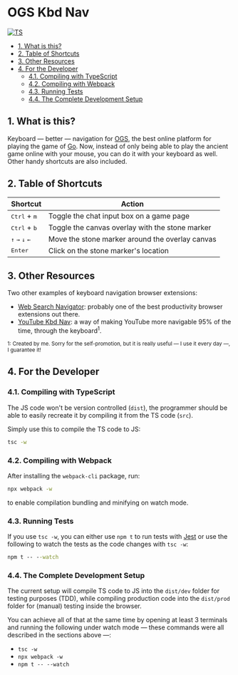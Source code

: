 # OGS Kbd Nav

[![TS][github_ci_badge]][github_actions]


[github_actions]: https://github.com/FanaroEngineering/ogs_kbd_nav/actions
[github_ci_badge]: https://github.com/FanaroEngineering/ogs_kbd_nav/workflows/TS/badge.svg

<!-- TOC depthFrom:2 -->

- [1. What is this?](#1-what-is-this)
- [2. Table of Shortcuts](#2-table-of-shortcuts)
- [3. Other Resources](#3-other-resources)
- [4. For the Developer](#4-for-the-developer)
    - [4.1. Compiling with TypeScript](#41-compiling-with-typescript)
    - [4.2. Compiling with Webpack](#42-compiling-with-webpack)
    - [4.3. Running Tests](#43-running-tests)
    - [4.4. The Complete Development Setup](#44-the-complete-development-setup)

<!-- /TOC -->

## 1. What is this?

Keyboard &mdash; better &mdash; navigation for [OGS][ogs], the best online platform for playing the game of [Go][go]. Now, instead of only being able to play the ancient game online with your mouse, you can do it with your keyboard as well. Other handy shortcuts are also included.


[go]: https://en.wikipedia.org/wiki/Go_(game)
[ogs]: https://online-go.com/

## 2. Table of Shortcuts

| Shortcut                                                                | Action                                          |
| ----------------------------------------------------------------------- | ----------------------------------------------- |
| <kbd>Ctrl</kbd> + <kbd>m</kbd>                                          | Toggle the chat input box on a game page        |
| <kbd>Ctrl</kbd> + <kbd>b</kbd>                                          | Toggle the canvas overlay with the stone marker |
| <kbd>&uarr;</kbd> <kbd>&rarr;</kbd> <kbd>&darr;</kbd> <kbd>&larr;</kbd> | Move the stone marker around the overlay canvas |
| <kbd>Enter</kbd>                                                        | Click on the stone marker's location            |

## 3. Other Resources

Two other examples of keyboard navigation browser extensions:

- [Web Search Navigator][web_search_navigator]: probably one of the best productivity browser extensions out there.
- [YouTube Kbd Nav][youtube_kbd_nav]: a way of making YouTube more navigable 95% of the time, through the keyboard<sup>1</sup>.


<sub>1: Created by me. Sorry for the self-promotion, but it is really useful &mdash; I use it every day &mdash;, I guarantee it!</sub>


[web_search_navigator]: https://github.com/infokiller/web-search-navigator
[youtube_kbd_nav]: https://github.com/FanaroEngineering/youtube_kbd_nav

## 4. For the Developer

### 4.1. Compiling with TypeScript

The JS code won't be version controlled (`dist`), the programmer should be able to easily recreate it by compiling it from the TS code (`src`).

Simply use this to compile the TS code to JS:

```cmd
tsc -w
```

### 4.2. Compiling with Webpack

After installing the `webpack-cli` package, run:

```cmd
npx webpack -w
```

to enable compilation bundling and minifying on watch mode.

### 4.3. Running Tests

If you use `tsc -w`, you can either use `npm t` to run tests with [Jest][jest] or use the following to watch the tests as the code changes with `tsc -w`:

```cmd
npm t -- --watch
```


[jest]: https://jestjs.io/en/

### 4.4. The Complete Development Setup

The current setup will compile TS code to JS into the `dist/dev` folder for testing purposes (TDD), while compiling production code into the `dist/prod` folder for (manual) testing inside the browser.

You can achieve all of that at the same time by opening at least 3 terminals and running the following under watch mode &mdash; these commands were all described in the sections above &mdash;:

- `tsc -w`
- `npx webpack -w`
- `npm t -- --watch`